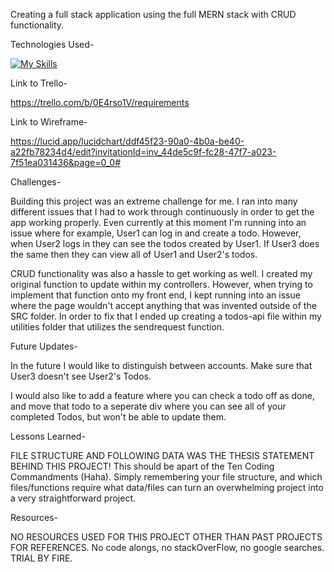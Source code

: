 Creating a full stack application using the full MERN stack with CRUD functionality.

Technologies Used-

[![My Skills](https://skills.thijs.gg/icons?i=mongodb,express,react,nodejs)](https://skills.thijs.gg)

Link to Trello-

https://trello.com/b/0E4rso1V/requirements

Link to Wireframe-

https://lucid.app/lucidchart/ddf45f23-90a0-4b0a-be40-a22fb78234d4/edit?invitationId=inv_44de5c9f-fc28-47f7-a023-7f51ea031436&page=0_0#

Challenges-

Building this project was an extreme challenge for me. I ran into many different issues that I had to work through continuously in order to get the app working properly. Even currently at this moment I'm running into an issue where for example, User1 can log in and create a todo. However, when User2 logs in they can see the todos created by User1. If User3 does the same then they can view all of User1 and User2's todos.

CRUD functionality was also a hassle to get working as well. I created my original function to update within my controllers. However, when trying to implement that function onto my front end, I kept running into an issue where the page wouldn't accept anything that was invented outside of the SRC folder. In order to fix that I ended up creating a todos-api file within my utilities folder that utilizes the sendrequest function.

Future Updates-

In the future I would like to distinguish between accounts. Make sure that User3 doesn't see User2's Todos.

I would also like to add a feature where you can check a todo off as done, and move that todo to a seperate div where you can see all of your completed Todos, but won't be able to update them.

Lessons Learned-

FILE STRUCTURE AND FOLLOWING DATA WAS THE THESIS STATEMENT BEHIND THIS PROJECT! This should be apart of the Ten Coding Commandments (Haha). Simply remembering your file structure, and which files/functions require what data/files can turn an overwhelming project into a very straightforward project.

Resources-

NO RESOURCES USED FOR THIS PROJECT OTHER THAN PAST PROJECTS FOR REFERENCES. No code alongs, no stackOverFlow, no google searches. TRIAL BY FIRE.
